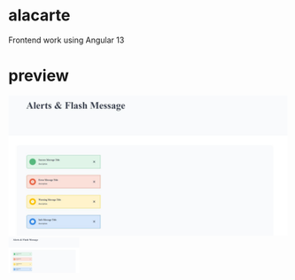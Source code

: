 # alacarte
Frontend work using Angular 13

# preview
<img src="/src/assets/images/ad1.JPG" alt="My cool logo"/>
<img src="src/assets/images/ad1.JPG" width="128"/>
